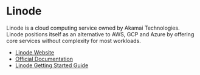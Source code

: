 # Linode

Linode is a cloud computing service owned by Akamai Technologies. Linode positions itself as an alternative to AWS, GCP and Azure by offering core services without complexity for most workloads.

- [Linode Website](https://www.linode.com/)
- [Official Documentation](https://www.linode.com/docs/)
- [Linode Getting Started Guide](https://www.linode.com/docs/guides/getting-started/)
